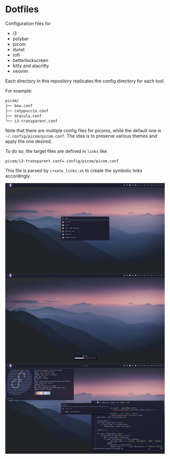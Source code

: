# Dotfiles

Configuration files for
- i3
- polybar
- picom
- dunst
- rofi
- betterlockscreen
- kitty and alacritty
- neovim

Each directory in this repository replicates the config directory for each tool. 

For example:
``` 
picom/
├── bnw.conf
├── catppuccin.conf
├── dracula.conf
└── i3-transparent.conf
```
Note that there are multiple config files for picoms, while the default one is `~/.config/picom/picom.conf`.
The idea is to preserve various themes and apply the one desired.

To do so, the target files are defined in `links` like 

```
picom/i3-transparent.conf=.config/picom/picom.conf
```

This file is parsed by `create_links.sh` to create the symbolic links accordingly. 

![Screenshot](i3-catpuccin.png)
